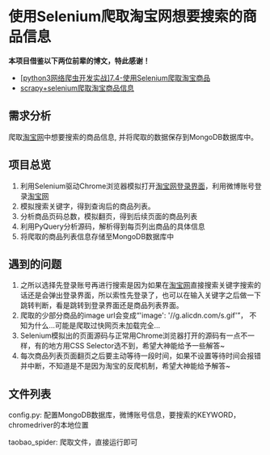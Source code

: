 # 使用Selenium爬取淘宝网想要搜索的商品信息

**本项目借鉴以下两位前辈的博文，特此感谢！**

- [[python3网络爬虫开发实战]7.4-使用Selenium爬取淘宝商品](https://cuiqingcai.com/5657.html)
- [scrapy+selenium爬取淘宝商品信息](https://www.cnblogs.com/triangle959/p/12024362.html)

## 需求分析

爬取[淘宝网](https://www.taobao.com)中想要搜索的商品信息, 并将爬取的数据保存到MongoDB数据库中。

## 项目总览

1. 利用Selenium驱动Chrome浏览器模拟打开[淘宝网登录界面](https://login.taobao.com/member/login.jhtml)，利用微博账号登录[淘宝网](https://www.taobao.com)
2. 模拟搜索关键字，得到查询后的商品列表。
3. 分析商品页码总数，模拟翻页，得到后续页面的商品列表
4. 利用PyQuery分析源码，解析得到每页列出商品的具体信息
5. 将爬取的商品列表信息存储至MongoDB数据库中

## 遇到的问题

1. 之所以选择先登录账号再进行搜索是因为如果在[淘宝网](https://www.taobao.com)直接搜索关键字搜索的话还是会弹出登录界面，所以索性先登录了，也可以在输入关键字之后做一下跳转判断，看是跳转到登录界面还是商品列表界面。
2. 爬取的少部分商品的image url会变成“'image': '//g.alicdn.com/s.gif'”， 不知为什么…可能是爬取过快网页未加载完全…
3. Selenium模拟出的页面源码与正常用Chrome浏览器打开的源码有一点不一样，有的地方用CSS Selector选不到，希望大神能给予一些解答~
4. 每次商品列表页面翻页之后要主动等待一段时间，如果不设置等待时间会报错并中断，不知道是不是因为淘宝的反爬机制，希望大神能给予解答~

## 文件列表

config.py: 配置MongoDB数据库，微博账号信息，要搜索的KEYWORD，chromedriver的本地位置

taobao_spider: 爬取文件，直接运行即可